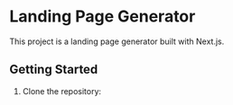 # Landing Page Generator

This project is a landing page generator built with Next.js.

## Getting Started

1. Clone the repository:

